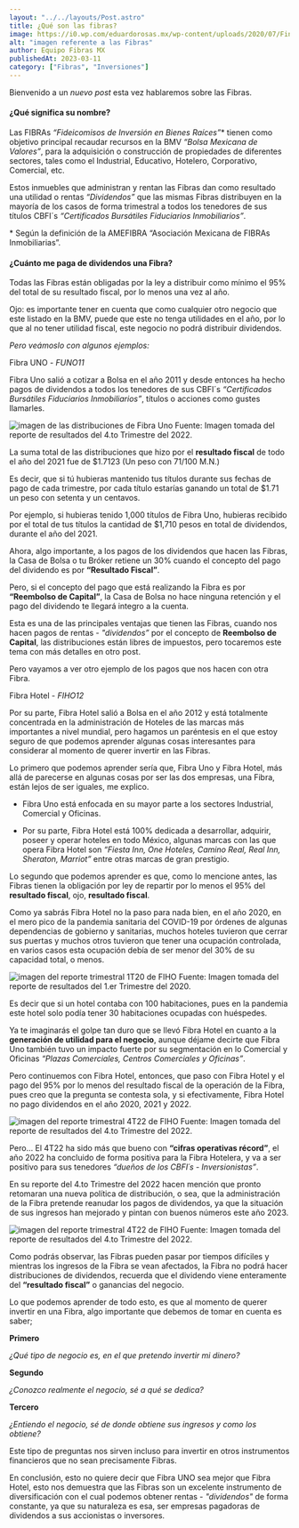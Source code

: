 ```yaml
---
layout: "../../layouts/Post.astro"
title: ¿Qué son las fibras?
image: https://i0.wp.com/eduardorosas.mx/wp-content/uploads/2020/07/Finance-Blog-1.png?resize=1024%2C576&ssl=1.webp
alt: "imagen referente a las Fibras"
author: Equipo Fibras MX
publishedAt: 2023-03-11
category: ["Fibras", "Inversiones"]
---
```


<!-- @format -->

Bienvenido a un _nuevo post_ esta vez hablaremos sobre las Fibras.

#### ¿Qué significa su nombre?

Las FIBRAs _“Fideicomisos de Inversión en Bienes Raíces”_\* tienen como objetivo principal recaudar recursos en la BMV _“Bolsa Mexicana de Valores”_, para la adquisición o construcción de propiedades de diferentes sectores, tales como el Industrial, Educativo, Hotelero, Corporativo, Comercial, etc.

Estos inmuebles que administran y rentan las Fibras dan como resultado una utilidad o rentas _“Dividendos”_ que las mismas Fibras distribuyen en la mayoría de los casos de forma trimestral a todos los tenedores de sus títulos CBFI´s _“Certificados Bursátiles Fiduciarios Inmobiliarios”_.

<span>
* Según la definición de la AMEFIBRA “Asociación Mexicana de FIBRAs Inmobiliarias”.
</span>

#### ¿Cuánto me paga de dividendos una Fibra?

Todas las Fibras están obligadas por la ley a distribuir como mínimo el 95% del total de su resultado fiscal, por lo menos una vez al año.

Ojo: es importante tener en cuenta que como cualquier otro negocio que este listado en la BMV, puede que este no tenga utilidades en el año, por lo que al no tener utilidad fiscal, este negocio no podrá distribuir dividendos.

_Pero veámoslo con algunos ejemplos:_

Fibra UNO - _FUNO11_

Fibra Uno salió a cotizar a Bolsa en el año 2011 y desde entonces ha hecho pagos de dividendos a todos los tenedores de sus CBFI´s _“Certificados Bursátiles Fiduciarios Inmobiliarios”_, títulos o acciones como gustes llamarles.

![imagen de las distribuciones de Fibra Uno](../../images/dist-funo.png)
<span>
Fuente: Imagen tomada del reporte de resultados del 4.to Trimestre del 2022.
</span>

La suma total de las distribuciones que hizo por el **resultado fiscal** de todo el año del 2021 fue de $1.7123 (Un peso con 71/100 M.N.)

Es decir, que si tú hubieras mantenido tus títulos durante sus fechas de pago de cada trimestre, por cada título estarías ganando un total de $1.71 un peso con setenta y un centavos.

Por ejemplo, si hubieras tenido 1,000 títulos de Fibra Uno, hubieras recibido por el total de tus títulos la cantidad de $1,710 pesos en total de dividendos, durante el año del 2021.

Ahora, algo importante, a los pagos de los dividendos que hacen las Fibras, la Casa de Bolsa o tu Bróker retiene un 30% cuando el concepto del pago del dividendo es por **“Resultado Fiscal”**.

Pero, si el concepto del pago que está realizando la Fibra es por **“Reembolso de Capital”**, la Casa de Bolsa no hace ninguna retención y el pago del dividendo te llegará integro a la cuenta.

Esta es una de las principales ventajas que tienen las Fibras, cuando nos hacen pagos de rentas - _"dividendos”_ por el concepto de **Reembolso de Capital**, las distribuciones están libres de impuestos, pero tocaremos este tema con más detalles en otro post.

Pero vayamos a ver otro ejemplo de los pagos que nos hacen con otra Fibra.

Fibra Hotel - _FIHO12_

Por su parte, Fibra Hotel salió a Bolsa en el año 2012 y está totalmente concentrada en la administración de Hoteles de las marcas más importantes a nivel mundial, pero hagamos un paréntesis en el que estoy seguro de que podemos aprender algunas cosas interesantes para considerar al momento de querer invertir en las Fibras.

Lo primero que podemos aprender sería que, Fibra Uno y Fibra Hotel, más allá de parecerse en algunas cosas por ser las dos empresas, una Fibra, están lejos de ser iguales, me explico.

- Fibra Uno está enfocada en su mayor parte a los sectores Industrial, Comercial y Oficinas.

- Por su parte, Fibra Hotel está 100% dedicada a desarrollar, adquirir, poseer y operar hoteles en todo México, algunas marcas con las que opera Fibra Hotel son _“Fiesta Inn, One Hoteles, Camino Real, Real Inn, Sheraton, Marriot”_ entre otras marcas de gran prestigio.

Lo segundo que podemos aprender es que, como lo mencione antes, las Fibras tienen la obligación por ley de repartir por lo menos el 95% del **resultado fiscal**, ojo, **resultado fiscal**.

Como ya sabrás Fibra Hotel no la paso para nada bien, en el año 2020, en el mero pico de la pandemia sanitaria del COVID-19 por órdenes de algunas dependencias de gobierno y sanitarias, muchos hoteles tuvieron que cerrar sus puertas y muchos otros tuvieron que tener una ocupación controlada, en varios casos esta ocupación debía de ser menor del 30% de su capacidad total, o menos.

![imagen del reporte trimestral 1T20 de FIHO](../../images/hotel-covid.png)
<span>
Fuente: Imagen tomada del reporte de resultados del 1.er Trimestre del 2020.
</span>

Es decir que si un hotel contaba con 100 habitaciones, pues en la pandemia este hotel solo podía tener 30 habitaciones ocupadas con huéspedes.

Ya te imaginarás el golpe tan duro que se llevó Fibra Hotel en cuanto a la **generación de utilidad para el negocio**, aunque déjame decirte que Fibra Uno también tuvo un impacto fuerte por su segmentación en lo Comercial y Oficinas _“Plazas Comerciales, Centros Comerciales y Oficinas”_.

Pero continuemos con Fibra Hotel, entonces, que paso con Fibra Hotel y el pago del 95% por lo menos del resultado fiscal de la operación de la Fibra, pues creo que la pregunta se contesta sola, y si efectivamente, Fibra Hotel no pago dividendos en el año 2020, 2021 y 2022.

![imagen del reporte trimestral 4T22 de FIHO](../../images/hotel-grafica.png)
<span>
Fuente: Imagen tomada del reporte de resultados del 4.to Trimestre del 2022.
</span>

Pero… El 4T22 ha sido más que bueno con **“cifras operativas récord”**, el año 2022 ha concluido de forma positiva para la Fibra Hotelera, y va a ser positivo para sus tenedores _“dueños de los CBFI´s - Inversionistas”_.

En su reporte del 4.to Trimestre del 2022 hacen mención que pronto retomaran una nueva política de distribución, o sea, que la administración de la Fibra pretende reanudar los pagos de dividendos, ya que la situación de sus ingresos han mejorado y pintan con buenos números este año 2023.

![imagen del reporte trimestral 4T22 de FIHO](../../images/hotel-pagos.png)
<span>
Fuente: Imagen tomada del reporte de resultados del 4.to Trimestre del 2022.
</span>

Como podrás observar, las Fibras pueden pasar por tiempos difíciles y mientras los ingresos de la Fibra se vean afectados, la Fibra no podrá hacer distribuciones de dividendos, recuerda que el dividendo viene enteramente del **“resultado fiscal”** o ganancias del negocio.

Lo que podemos aprender de todo esto, es que al momento de querer invertir en una Fibra, algo importante que debemos de tomar en cuenta es saber;

**Primero**

_¿Qué tipo de negocio es, en el que pretendo invertir mi dinero?_

**Segundo**

_¿Conozco realmente el negocio, sé a qué se dedica?_

**Tercero**

_¿Entiendo el negocio, sé de donde obtiene sus ingresos y como los obtiene?_

Este tipo de preguntas nos sirven incluso para invertir en otros instrumentos financieros que no sean precisamente Fibras.

En conclusión, esto no quiere decir que Fibra UNO sea mejor que Fibra Hotel, esto nos demuestra que las Fibras son un excelente instrumento de diversificación con el cual podemos obtener rentas - _"dividendos"_ de forma constante, ya que su naturaleza es esa, ser empresas pagadoras de dividendos a sus accionistas o inversores.
